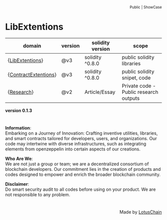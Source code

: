 <div align="right">
<sub>Public | ShowCase</sub>
</div>

# LibExtentions
| domain | version | solidity version | scope |
|---|---|---|---|
| {[LibExtentions](https://github.com/blue-lotus-lab/LibExtentions/tree/main/contracts%40v3/library)} | @v3 | solidity ^0.8.0 | public solidity libraries |
| {[ContractExtentions](https://github.com/blue-lotus-lab/LibExtentions/tree/main/contracts%40v3/snippets)} | @v3 | solidity ^0.8.0 | public solidity snipet, code |
| {[Research](https://github.com/blue-lotus-lab/LibExtentions/tree/main/Research)} | @v2 | Article/Essay | Private code - Public research outputs |

**version 0.1.3**

#

**Information**:\
Embarking on a Journey of Innovation: Crafting inventive utilities, libraries, and smart contracts tailored for developers, users, and organizations. Our code may intertwine with diverse infrastructures, such as integrating elements from openzeppelin into certain aspects of our creations.

**Who Are We**:\
We are not just a group or team; we are a decentralized consortium of blockchain developers. Our commitment lies in the creation of products and codes designed to empower and enrich the broader blockchain community.

**Disclaimer**:\
Do smart security audit to all codes before using on your product. We are not responsible to any problem.
<!--
**Information**:\
We are build creative utitls/libraries/smartcontracts for developers/users/organizations. Our codes maybe using other infrastructures like openzeppelin into some codes.

**Who are we**:\
We are a group/team/conterbut decentralized organization of blockchain developers. Our products/codes made for helping the community of blockchain users.

**Disclaimer**:\
Using our codes without smart security audit on/in/into/at your production codes is/as/with your own risk.
-->

# 

<div align="right">
Made by <a href="https://lotuschain.org">LotusChain</a>
</div>
